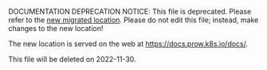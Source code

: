 DOCUMENTATION DEPRECATION NOTICE: This file is deprecated. Please refer to the
[new migrated
location](https://docs.prow.k8s.io/docs/components/core/prow-controller-manager/).
Please do not edit this file; instead, make changes to the new location!

The new location is served on the web at
https://docs.prow.k8s.io/docs/.

This file will be deleted on 2022-11-30.

